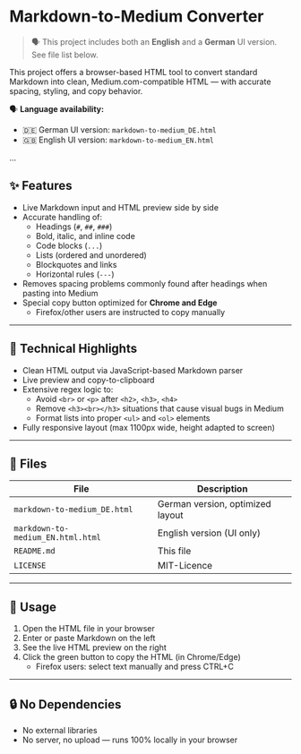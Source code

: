 # Markdown-to-Medium Converter

> 🗣 This project includes both an **English** and a **German** UI version. See file list below.

This project offers a browser-based HTML tool to convert standard Markdown into clean, Medium.com-compatible HTML — with accurate spacing, styling, and copy behavior.

🗣 **Language availability:**

-  🇩🇪 German UI version: `markdown-to-medium_DE.html`
-  🇬🇧 English UI version: `markdown-to-medium_EN.html`

...

## ✨ Features

-  Live Markdown input and HTML preview side by side
-  Accurate handling of:
   -  Headings (`#`, `##`, `###`)
   -  Bold, italic, and inline code
   -  Code blocks (`...`)
   -  Lists (ordered and unordered)
   -  Blockquotes and links
   -  Horizontal rules (`---`)
-  Removes spacing problems commonly found after headings when pasting into Medium
-  Special copy button optimized for **Chrome and Edge**
   -  Firefox/other users are instructed to copy manually

---

## 🧠 Technical Highlights

-  Clean HTML output via JavaScript-based Markdown parser
-  Live preview and copy-to-clipboard
-  Extensive regex logic to:
   -  Avoid `<br>` or `<p>` after `<h2>`, `<h3>`, `<h4>`
   -  Remove `<h3><br></h3>` situations that cause visual bugs in Medium
   -  Format lists into proper `<ul>` and `<ol>` elements
-  Fully responsive layout (max 1100px wide, height adapted to screen)

---

## 📁 Files

| File                              | Description                      |
| --------------------------------- | -------------------------------- |
| `markdown-to-medium_DE.html`      | German version, optimized layout |
| `markdown-to-medium_EN.html.html` | English version (UI only)        |
| `README.md`                       | This file                        |
| `LICENSE`                         | MIT-Licence                      |

---

## 📝 Usage

1. Open the HTML file in your browser
2. Enter or paste Markdown on the left
3. See the live HTML preview on the right
4. Click the green button to copy the HTML (in Chrome/Edge)
   -  Firefox users: select text manually and press CTRL+C

---

## 🔒 No Dependencies

-  No external libraries
-  No server, no upload — runs 100% locally in your browser
